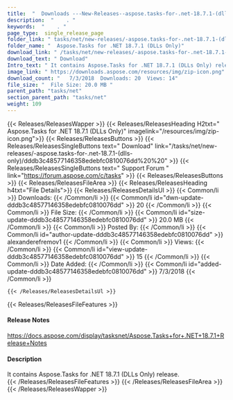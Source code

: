 ```yaml
---
title:  "  Downloads ---New-Releases--aspose.tasks-for-.net-18.7.1-(dlls-only) . " 
description:  "    . " 
keywords:  "    . " 
page_type:  single_release_page
folder_link: " tasks/net/new-releases/-aspose.tasks-for-.net-18.7.1-(dlls-only)/"
folder_name: "  Aspose.Tasks for .NET 18.7.1 (DLLs Only)"
download_link: " /tasks/net/new-releases/-aspose.tasks-for-.net-18.7.1-(dlls-only)/dddb3c48577146358edebfc0810076dd"
download_text: " Download"
Intro_text: " It contains Aspose.Tasks for .NET 18.7.1 (DLLs Only) release."
image_link: " https://downloads.aspose.com/resources/img/zip-icon.png"
download_count: "   7/3/2018  Downloads: 20  Views: 14"
file_size: "  File Size: 20.0 MB "
parent_path: "tasks/net"
section_parent_path: "tasks/net"
weight: 109 
---
```


{{< Releases/ReleasesWapper >}}
  {{< Releases/ReleasesHeading H2txt="  Aspose.Tasks for .NET 18.7.1 (DLLs Only)" imagelink="/resources/img/zip-icon.png">}}
  {{< Releases/ReleasesButtons >}}
    {{< Releases/ReleasesSingleButtons text=" Download" link="/tasks/net/new-releases/-aspose.tasks-for-.net-18.7.1-(dlls-only)/dddb3c48577146358edebfc0810076dd%20%20" >}}
    {{< Releases/ReleasesSingleButtons text=" Support Forum " link="https://forum.aspose.com/c/tasks" >}}
  {{< Releases/ReleasesButtons >}}
  {{< Releases/ReleasesFileArea >}}
    {{< Releases/ReleasesHeading h4txt="File Details">}}
    {{< Releases/ReleasesDetailsUl >}}
            {{< Common/li  >}} Downloads: {{< /Common/li >}} 
      {{< Common/li id="dwn-update-dddb3c48577146358edebfc0810076dd" >}} 20 {{< /Common/li >}} 
      {{< Common/li  >}} File Size: {{< /Common/li >}} 
      {{< Common/li id="size-update-dddb3c48577146358edebfc0810076dd" >}} 20.0 MB {{< /Common/li >}} 
      {{< Common/li  >}} Posted By: {{< /Common/li >}} 
      {{< Common/li id="author-update-dddb3c48577146358edebfc0810076dd" >}} alexanderefremov1 {{< /Common/li >}} 
      {{< Common/li  >}} Views: {{< /Common/li >}} 
      {{< Common/li id="view-update-dddb3c48577146358edebfc0810076dd" >}} 15 {{< /Common/li >}} 
      {{< Common/li  >}} Date Added: {{< /Common/li >}} 
      {{< Common/li id="added-update-dddb3c48577146358edebfc0810076dd" >}} 7/3/2018 {{< /Common/li >}} 

    {{< /Releases/ReleasesDetailsUl >}}

  {{< Releases/ReleasesFileFeatures >}}
      <h4>Release Notes</h4><div><a href="https://docs.aspose.com/display/tasksnet/Aspose.Tasks+for+.NET+18.7.1+Release+Notes">https://docs.aspose.com/display/tasksnet/Aspose.Tasks+for+.NET+18.7.1+Release+Notes</a></div><h4>Description</h4><div class="HTMLDescription">It contains Aspose.Tasks for .NET 18.7.1 (DLLs Only) release.</div>
  {{< /Releases/ReleasesFileFeatures >}}
 {{< /Releases/ReleasesFileArea >}}
{{< /Releases/ReleasesWapper >}}


